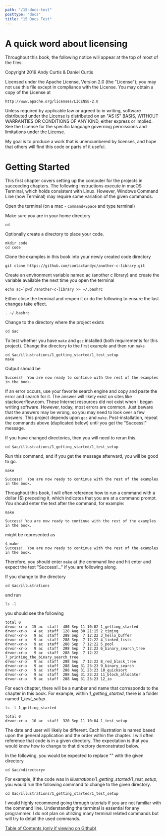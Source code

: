 ```yaml
---
path: "/15-docs-test"
posttype: "docs"
title: "15 Docs Test"
---
```


# A quick word about licensing

Throughout this book, the following notice will appear at the top of most of the files.

Copyright 2019 Andy Curtis & Daniel Curtis

Licensed under the Apache License, Version 2.0 (the "License");
you may not use this file except in compliance with the License.
You may obtain a copy of the License at

    http://www.apache.org/licenses/LICENSE-2.0

Unless required by applicable law or agreed to in writing, software
distributed under the License is distributed on an "AS IS" BASIS,
WITHOUT WARRANTIES OR CONDITIONS OF ANY KIND, either express or implied.
See the License for the specific language governing permissions and
limitations under the License.

My goal is to produce a work that is unencumbered by licenses, and hope that others will find this code or parts of it useful.

# Getting Started

This first chapter covers setting up the computer for the projects in succeeding chapters. The following instructions execute in macOS Terminal, which holds consistent with Linux. However, Windows Command Line (now Terminal) may require some variation of the given commands.

Open the terminal (on a mac - `Command+Space` and type terminal)

Make sure you are in your home directory
```
cd
```

Optionally create a directory to place your code.
```
mkdir code
cd code
```

Clone the examples in this book into your newly created code directory
```
git clone https://github.com/contactandyc/another-c-library.git
```

Create an environment variable named ac (another c library) and create the variable available the next time you open the terminal
```
echo ac=`pwd`/another-c-library >> ~/.bashrc
```

Either close the terminal and reopen it or do the following to ensure the last changes take effect.
```
. ~/.bashrc
```

Change to the directory where the project exists
```
cd $ac
```

To test whether you have `make` and `gcc` installed (both requirements for this project).  Change the directory to the first example and then run `make`
```
cd $ac/illustrations/1_getting_started/1_test_setup
make
```

Output should be
```
Success!  You are now ready to continue with the rest of the examples in the book.
```

If an error occurs, use your favorite search engine and copy and paste the error and search for it. The answer will likely exist on sites like stackoverflow.com. These Internet resources did not exist when I began writing software. However, today, most errors are common. Just beware that the answers may be wrong, so you may need to look over a few answers. This project depends upon `gcc` and `make`. Post-installation, repeat the commands above (duplicated below) until you get the "Success!" message.

If you have changed directories, then you will need to rerun this.
```
cd $ac/illustrations/1_getting_started/1_test_setup
```

Run this command, and if you get the message afterward, you will be good to go.
```
make
```

```
Success!  You are now ready to continue with the rest of the examples in the book.
```

Throughout this book, I will often reference how to run a command with a dollar ($) preceding it, which indicates that you are at a command prompt. You should enter the text after the command, for example:

```
make
```

```
Success! You are now ready to continue with the rest of the examples in the book.
```

might be represented as
```
$ make
Success!  You are now ready to continue with the rest of the examples in the book.
```

Therefore, you should enter `make` at the command line and hit enter and expect the text "Success!..." if you are following along.

If you change to the directory
```
cd $ac/illustrations
```

and run

```
ls -l
```

you should see the following
```
total 0
drwxr-xr-x  15 ac  staff  480 Sep 11 10:02 1_getting_started
drwxr-xr-x   4 ac  staff  128 Aug 30 21:15 2_timing
drwxr-xr-x   9 ac  staff  288 Sep  7 12:22 3_hello_buffer
drwxr-xr-x   9 ac  staff  288 Sep  7 12:22 4_linked_lists
drwxr-xr-x   9 ac  staff  288 Sep  7 12:22 5_pool
drwxr-xr-x   9 ac  staff  288 Sep  7 12:22 6_binary_search_tree
drwxr-xr-x   9 ac  staff  288 Sep  7 12:22 7_printing_the_binary_search_tree
drwxr-xr-x   9 ac  staff  288 Sep  7 12:22 8_red_black_tree
drwxr-xr-x   9 ac  staff  288 Aug 31 23:23 9_binary_search
drwxr-xr-x   9 ac  staff  288 Aug 31 23:23 10_quicksort
drwxr-xr-x   9 ac  staff  288 Aug 31 23:23 11_block_allocator
drwxr-xr-x   9 ac  staff  288 Aug 31 23:23 12_io
```

For each chapter, there will be a number and name that corresponds to the chapter in this book.  For example, within <i>1_getting_started</i>, there is a folder named <i>1_test_setup</i>.
```
ls -l 1_getting_started
```

```
total 0
drwxr-xr-x  10 ac  staff  320 Sep 11 10:04 1_test_setup
```

The date and user will likely be different.  Each illustration is named based upon the general application and the order within the chapter.  I will often reference that code is in a given directory.  The expectation is that you would know how to change to that directory demonstrated below.

In the following, you would be expected to replace "<directory>" with the given directory
```
cd $ac/<directory>
```

For example, if the code was in <i>illustrations/1_getting_started/1_test_setup</i>, you would run the following command to change to the given directory.
```
cd $ac/illustrations/1_getting_started/1_test_setup
```

I would highly recommend going through tutorials if you are not familiar with the command line. Understanding the terminal is essential for any programmer. I do not plan on utilizing many terminal related commands but will try to detail the used commands.

[Table of Contents (only if viewing on Github)](../../../README.md)
